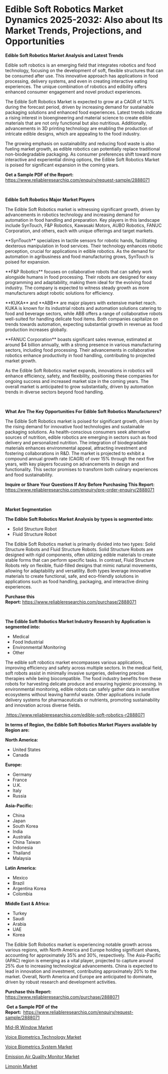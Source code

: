 <p><h1>Edible Soft Robotics Market Dynamics 2025-2032: Also about Its Market Trends, Projections, and Opportunities</h1></p><p><strong>Edible Soft Robotics Market Analysis and Latest Trends</strong></p>
<p><p>Edible soft robotics is an emerging field that integrates robotics and food technology, focusing on the development of soft, flexible structures that can be consumed after use. This innovative approach has applications in food processing, delivery systems, and even in creating interactive eating experiences. The unique combination of robotics and edibility offers enhanced consumer engagement and novel product experiences.</p><p>The Edible Soft Robotics Market is expected to grow at a CAGR of 14.1% during the forecast period, driven by increasing demand for sustainable packaging solutions and enhanced food experiences. Latest trends indicate a rising interest in bioengineering and material science to create edible materials that are not only functional but also nutritious. Additionally, advancements in 3D printing technology are enabling the production of intricate edible designs, which are appealing to the food industry.</p><p>The growing emphasis on sustainability and reducing food waste is also fueling market growth, as edible robotics can potentially replace traditional non-biodegradable packaging. As consumer preferences shift toward more interactive and experiential dining options, the Edible Soft Robotics Market is poised for significant expansion in the coming years.</p></p>
<p><strong>Get a Sample PDF of the Report:&nbsp;</strong> <a href="https://www.reliableresearchiq.com/enquiry/request-sample/2888071?utm_campaign=103&utm_medium=2&utm_source=Github&utm_content=ia&utm_term=14032025&utm_id=edible-soft-robotics">https://www.reliableresearchiq.com/enquiry/request-sample/2888071</a></p>
<p>&nbsp;</p>
<p><strong>Edible Soft Robotics Major Market Players</strong></p>
<p><p>The Edible Soft Robotics market is witnessing significant growth, driven by advancements in robotics technology and increasing demand for automation in food handling and preparation. Key players in this landscape include SynTouch, F&P Robotics, Kawasaki Motors, AUBO Robotics, FANUC Corporation, and others, each with unique offerings and target markets.</p><p>**SynTouch** specializes in tactile sensors for robotic hands, facilitating dexterous manipulation in food services. Their technology enhances robotic perception, crucial for applications in edible robotics. As the demand for automation in agribusiness and food manufacturing grows, SynTouch is poised for expansion.</p><p>**F&P Robotics** focuses on collaborative robots that can safely work alongside humans in food processing. Their robots are designed for easy programming and adaptability, making them ideal for the evolving food industry. The company is expected to witness steady growth as more manufacturers adopt robotic solutions for efficiency.</p><p>**KUKA** and **ABB** are major players with extensive market reach. KUKA is known for its industrial robots and automation solutions catering to food and beverage sectors, while ABB offers a range of collaborative robots well-suited for handling delicate food items. Both companies capitalize on trends towards automation, expecting substantial growth in revenue as food production increases globally.</p><p>**FANUC Corporation** boasts significant sales revenue, estimated at around $4 billion annually, with a strong presence in various manufacturing sectors, including food processing. Their advancements in collaborative robotics enhance productivity in food handling, contributing to projected market growth.</p><p>As the Edible Soft Robotics market expands, innovations in robotics will enhance efficiency, safety, and flexibility, positioning these companies for ongoing success and increased market size in the coming years. The overall market is anticipated to grow substantially, driven by automation trends in diverse sectors beyond food handling.</p></p>
<p>&nbsp;</p>
<p><strong>What Are The Key Opportunities For Edible Soft Robotics Manufacturers?</strong></p>
<p><p>The Edible Soft Robotics market is poised for significant growth, driven by the rising demand for innovative food technologies and sustainable packaging solutions. As health-conscious consumers seek alternative sources of nutrition, edible robotics are emerging in sectors such as food delivery and personalized nutrition. The integration of biodegradable materials enhances environmental appeal, attracting investment and fostering collaborations in R&D. The market is projected to exhibit a compound annual growth rate (CAGR) of over 15% through the next five years, with key players focusing on advancements in design and functionality. This sector promises to transform both culinary experiences and food sustainability.</p></p>
<p><strong>Inquire or Share Your Questions If Any Before Purchasing This Report:</strong> <a href="https://www.reliableresearchiq.com/enquiry/pre-order-enquiry/2888071?utm_campaign=103&utm_medium=2&utm_source=Github&utm_content=ia&utm_term=14032025&utm_id=edible-soft-robotics">https://www.reliableresearchiq.com/enquiry/pre-order-enquiry/2888071</a></p>
<p>&nbsp;</p>
<p><strong>Market Segmentation</strong></p>
<p><strong>The Edible Soft Robotics Market Analysis by types is segmented into:</strong></p>
<p><ul><li>Solid Structure Robot</li><li>Fluid Structure Robot</li></ul></p>
<p><p>The Edible Soft Robotics market is primarily divided into two types: Solid Structure Robots and Fluid Structure Robots. Solid Structure Robots are designed with rigid components, often utilizing edible materials to create stable forms that can perform specific tasks. In contrast, Fluid Structure Robots rely on flexible, fluid-filled designs that mimic natural movements, allowing for adaptability and versatility. Both types leverage innovative materials to create functional, safe, and eco-friendly solutions in applications such as food handling, packaging, and interactive dining experiences.</p></p>
<p><strong>Purchase this Report:&nbsp;</strong><a href="https://www.reliableresearchiq.com/purchase/2888071?utm_campaign=103&utm_medium=2&utm_source=Github&utm_content=ia&utm_term=14032025&utm_id=edible-soft-robotics">https://www.reliableresearchiq.com/purchase/2888071</a></p>
<p>&nbsp;</p>
<p><strong>The Edible Soft Robotics Market Industry Research by Application is segmented into:</strong></p>
<p><ul><li>Medical</li><li>Food Industrial</li><li>Environmental Monitoring</li><li>Other</li></ul></p>
<p><p>The edible soft robotics market encompasses various applications, improving efficiency and safety across multiple sectors. In the medical field, soft robots assist in minimally invasive surgeries, delivering precise therapies while being biocompatible. The food industry benefits from these robots for harvesting delicate produce and ensuring hygienic processing. In environmental monitoring, edible robots can safely gather data in sensitive ecosystems without leaving harmful waste. Other applications include delivery systems for pharmaceuticals or nutrients, promoting sustainability and innovation across diverse fields.</p></p>
<p><a href="https://www.reliableresearchiq.com/edible-soft-robotics-r2888071?utm_campaign=103&utm_medium=2&utm_source=Github&utm_content=ia&utm_term=14032025&utm_id=edible-soft-robotics">&nbsp;https://www.reliableresearchiq.com/edible-soft-robotics-r2888071</a></p>
<p><strong>In terms of Region, the Edible Soft Robotics Market Players available by Region are:</strong></p>
<p>
    <p> <strong> North America: </strong>
        <ul>
            <li>United States</li>
            <li>Canada</li>
        </ul>
        </p> 
    <p> <strong> Europe: </strong>
        <ul>
            <li>Germany</li>
            <li>France</li>
            <li>U.K.</li>
            <li>Italy</li>
            <li>Russia</li>
        </ul>
        </p> 
    <p> <strong> Asia-Pacific: </strong>
        <ul>
            <li>China</li>
            <li>Japan</li>
            <li>South Korea</li>
            <li>India</li>
            <li>Australia</li>
            <li>China Taiwan</li>
            <li>Indonesia</li>
            <li>Thailand</li>
            <li>Malaysia</li>
        </ul>
        </p> 
    <p> <strong> Latin America: </strong>
        <ul>
            <li>Mexico</li>
            <li>Brazil</li>
            <li>Argentina Korea</li>
            <li>Colombia</li>
        </ul>
        </p> 
    <p> <strong> Middle East & Africa: </strong>
        <ul>
            <li>Turkey</li>
            <li>Saudi</li>
            <li>Arabia</li>
            <li>UAE</li>
            <li>Korea</li>
        </ul>
    </p>
    </p>
<p><p>The Edible Soft Robotics market is experiencing notable growth across various regions, with North America and Europe holding significant shares, accounting for approximately 35% and 30%, respectively. The Asia-Pacific (APAC) region is emerging as a vital player, projected to capture around 25% due to increasing technological advancements. China is expected to lead in innovation and investment, contributing approximately 20% to the market. Overall, North America and Europe are anticipated to dominate, driven by robust research and development activities.</p></p>
<p><strong>Purchase this Report: </strong><a href="https://www.reliableresearchiq.com/purchase/2888071?utm_campaign=103&utm_medium=2&utm_source=Github&utm_content=ia&utm_term=14032025&utm_id=edible-soft-robotics">https://www.reliableresearchiq.com/purchase/2888071</a></p>
<p>&nbsp;<strong>Get a Sample PDF of the Report:&nbsp;&nbsp;</strong><a href="https://www.reliableresearchiq.com/enquiry/request-sample/2888071?utm_campaign=103&utm_medium=2&utm_source=Github&utm_content=ia&utm_term=14032025&utm_id=edible-soft-robotics">https://www.reliableresearchiq.com/enquiry/request-sample/2888071</a></p>
<p><strong></strong></p>
<p><p><a href="https://github.com/pupekironim/Market-Research-Report-List-1/blob/main/mid-ir-window-market.md?utm_campaign=103&utm_medium=2&utm_source=Github&utm_content=ia&utm_term=14032025&utm_id=edible-soft-robotics">Mid-IR Window Market</a></p><p><a href="https://github.com/sakuniniray98/Market-Research-Report-List-1/blob/main/voice-biometrics-technology-market.md?utm_campaign=103&utm_medium=2&utm_source=Github&utm_content=ia&utm_term=14032025&utm_id=edible-soft-robotics">Voice Biometrics Technology Market</a></p><p><a href="https://github.com/snakewaduddx/Market-Research-Report-List-1/blob/main/voice-biometrics-system-market.md?utm_campaign=103&utm_medium=2&utm_source=Github&utm_content=ia&utm_term=14032025&utm_id=edible-soft-robotics">Voice Biometrics System Market</a></p><p><a href="https://github.com/yakobotege/Market-Research-Report-List-1/blob/main/emission-air-quality-monitor-market.md?utm_campaign=103&utm_medium=2&utm_source=Github&utm_content=ia&utm_term=14032025&utm_id=edible-soft-robotics">Emission Air Quality Monitor Market</a></p><p><a href="https://github.com/siriocooch4a/Market-Research-Report-List-1/blob/main/limonin-market.md?utm_campaign=103&utm_medium=2&utm_source=Github&utm_content=ia&utm_term=14032025&utm_id=edible-soft-robotics">Limonin Market</a></p></p>